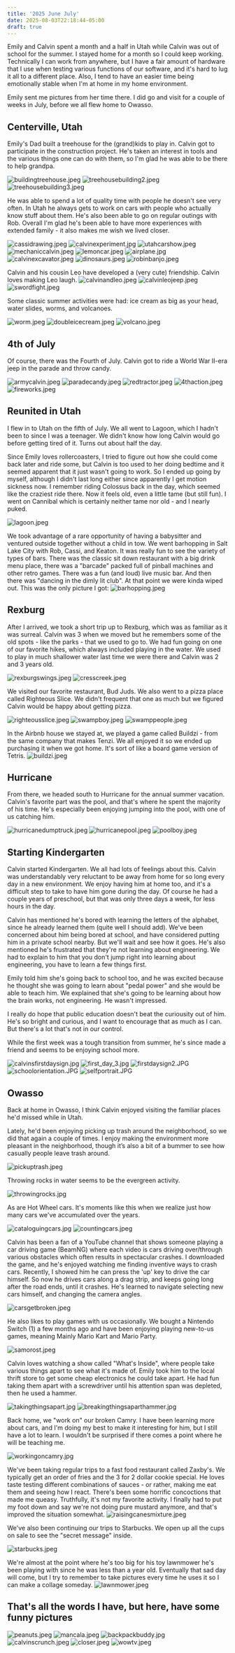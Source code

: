 ```yaml
---
title: '2025 June July'
date: 2025-08-03T22:18:44-05:00
draft: true
---
```


Emily and Calvin spent a month and a half in Utah while Calvin was out of school for the summer. I stayed home for a month so I could keep working. Technically I can work from anywhere, but I have a fair amount of hardware that I use when testing various functions of our software, and it's hard to lug it all to a different place. Also, I tend to have an easier time being emotionally stable when I'm at home in my home environment.

Emily sent me pictures from her time there. I did go and visit for a couple of weeks in July, before we all flew home to Owasso.

## Centerville, Utah

Emily's Dad built a treehouse for the (grand)kids to play in. Calvin got to participate in the construction project. He's taken an interest in tools and the various things one can do with them, so I'm glad he was able to be there to help grandpa.

![buildingtreehouse.jpeg](buildingtreehouse.jpeg)
![treehousebuilding2.jpeg](treehousebuilding2.jpeg)
![treehousebuilding3.jpeg](treehousebuilding3.jpeg)

He was able to spend a lot of quality time with people he doesn't see very often. In Utah he always gets to work on cars with people who actually know stuff about them. He's also been able to go on regular outings with Rob. Overall I'm glad he's been able to have more experiences with extended family - it also makes me wish we lived closer.

![cassidrawing.jpeg](cassidrawing.jpeg)
![calvinexperiment.jpg](calvinexperiment.jpg)
![utahcarshow.jpeg](utahcarshow.jpeg)
![mechaniccalvin.jpeg](mechaniccalvin.jpeg)
![lemoncar.jpeg](lemoncar.jpeg)
![airplane.jpg](airplane.jpg)
![calvinexcavator.jpeg](calvinexcavator.jpeg)
![dinosaurs.jpeg](dinosaurs.jpeg)
![robinbanjo.jpeg](robinbanjo.jpeg)

Calvin and his cousin Leo have developed a (very cute) friendship. Calvin loves making Leo laugh.
![calvinandleo.jpeg](calvinandleo.jpeg)
![calvinleojeep.jpeg](calvinleojeep.jpeg)
![swordfight.jpeg](swordfight.jpeg)


Some classic summer activities were had: ice cream as big as your head, water slides, worms, and volcanoes.

![worm.jpeg](worm.jpeg)
![doubleicecream.jpeg](doubleicecream.jpeg)
![volcano.jpeg](volcano.jpeg)

## 4th of July

Of course, there was the Fourth of July. Calvin got to ride a World War II-era jeep in the parade and throw candy.

![armycalvin.jpeg](armycalvin.jpeg)
![paradecandy.jpeg](paradecandy.jpeg)
![redtractor.jpeg](redtractor.jpeg)
![4thaction.jpeg](4thaction.jpeg)
![fireworks.jpeg](fireworks.jpeg)

## Reunited in Utah

I flew in to Utah on the fifth of July. We all went to Lagoon, which I hadn't been to since I was a teenager. We didn't know how long Calvin would go before getting tired of it. Turns out about half the day. 

Since Emily loves rollercoasters, I tried to figure out how she could come back later and ride some, but Calvin is too used to her doing bedtime and it seemed apparent that it just wasn't going to work. So I ended up going by myself, although I didn't last long either since apparently I get motion sickness now. I remember riding Colossus back in the day, which seemed like the craziest ride there. Now it feels old, even a little tame (but still fun). I went on Cannibal which is certainly neither tame nor old  - and I nearly puked.

![lagoon.jpeg](lagoon.jpeg)

We took advantage of a rare opportunity of having a babysitter and ventured outside together without a child in tow. We went barhopping in Salt Lake City with Rob, Cassi, and Keaton. It was really fun to see the variety of types of bars. There was the classic sit down restaurant with a big drink menu place, there was a "barcade" packed full of pinball machines and other retro games. There was a fun (and loud) live music bar. And then there was "dancing in the dimly lit club". At that point we were kinda wiped out. This was the only picture I got:
![barhopping.jpeg](barhopping.jpeg)

## Rexburg

After I arrived, we took a short trip up to Rexburg, which was as familiar as it was surreal. Calvin was 3 when we moved but he remembers some of the old spots - like the parks - that we used to go to. We had fun going on one of our favorite hikes, which always included playing in the water. We used to play in much shallower water last time we were there and Calvin was 2 and 3 years old.

![rexburgswings.jpeg](rexburgswings.jpeg)
![cresscreek.jpeg](cresscreek.jpeg)

We visited our favorite restaurant, Bud Juds. We also went to a pizza place called Righteous Slice. We didn't frequent that one as much but we figured Calvin would be happy about getting pizza.

![righteousslice.jpeg](righteousslice.jpeg)
![swampboy.jpeg](swampboy.jpeg)
![swamppeople.jpeg](swamppeople.jpeg)

In the Airbnb house we stayed at, we played a game called Buildzi - from the same company that makes Tenzi. We all enjoyed it so we ended up purchasing it when we got home. It's sort of like a board game version of Tetris.
![buildzi.jpeg](buildzi.jpeg)

## Hurricane

From there, we headed south to Hurricane for the annual summer vacation. Calvin's favorite part was the pool, and that's where he spent the majority of his time. He's especially been enjoying jumping into the pool, with one of us catching him.

![hurricanedumptruck.jpeg](hurricanedumptruck.jpeg)
![hurricanepool.jpeg](hurricanepool.jpeg)
![poolboy.jpeg](poolboy.jpeg)

## Starting Kindergarten
Calvin started Kindergarten. We all had lots of feelings about this. Calvin was understandably very reluctant to be away from home for so long every day in a new environment. We enjoy having him at home too, and it's a difficult step to take to have him gone during the day. Of course he had a couple years of preschool, but that was only three days a week, for less hours in the day. 

Calvin has mentioned he's bored with learning the letters of the alphabet, since he already learned them (quite well I should add). We've been concerned about him being bored at school, and have considered putting him in a private school nearby. But we'll wait and see how it goes. He's also mentioned he's frustrated that they're not learning about engineering. We had to explain to him that you don't jump right into learning about engineering, you have to learn a few things first.

Emily told him she's going back to school too, and he was excited because he thought she was going to learn about "pedal power" and she would be able to teach him. We explained that she's going to be learning about how the brain works, not engineering. He wasn't impressed.

I really do hope that public education doesn't beat the curiousity out of him. He's so bright and curious, and I want to encourage that as much as I can. But there's a lot that's not in our control.

While the first week was a tough transition from summer, he's since made a friend and seems to be enjoying school more.

![calvinsfirstdaysign.jpg](calvinsfirstdaysign.jpg)
![first_day_3.jpg](first_day_3.jpg)
![firstdaysign2.JPG](firstdaysign2.JPG)
![schoolorientation.JPG](schoolorientation.JPG)
![selfportrait.JPG](selfportrait.JPG)

## Owasso

Back at home in Owasso, I think Calvin enjoyed visiting the familiar places he'd missed while in Utah. 

Lately, he'd been enjoying picking up trash around the neighborhood, so we did that again a couple of times. I enjoy making the environment more pleasant in the neighborhood, though it’s also a bit of a bummer to see how casually people leave trash around.

![pickuptrash.jpeg](pickuptrash.jpeg)

Throwing rocks in water seems to be the evergreen activity.

![throwingrocks.jpg](throwingrocks.jpg)

As are Hot Wheel cars. It's moments like this when we realize just how many cars we've accumulated over the years. 

![cataloguingcars.jpg](cataloguingcars.jpg)
![countingcars.jpeg](countingcars.jpeg)

Calvin has been a fan of a YouTube channel that shows someone playing a car driving game (BeamNG) where each video is cars driving over/through various obstacles which often results in spectacular crashes. I downloaded the game, and he's enjoyed watching me finding inventive ways to crash cars. Recently, I showed him he can press the 'up' key to drive the car himself. So now he drives cars along a drag strip, and keeps going long after the road ends, until it crashes. He's learned to navigate selecting new cars himself, and changing the camera angles.

![carsgetbroken.jpeg](carsgetbroken.jpeg)

He also likes to play games with us occasionally. We bought a Nintendo Switch (1) a few months ago and have been enjoying playing new-to-us games, meaning Mainly Mario Kart and Mario Party.

![samorost.jpeg](samorost.jpeg)

Calvin loves watching a show called "What's Inside", where people take various things apart to see what it's made of. Emily took him to the local thrift store to get some cheap electronics he could take apart. He had fun taking them apart with a screwdriver until his attention span was depleted, then he used a hammer.

![takingthingsapart.jpg](takingthingsapart.jpg)
![breakingthingsaparthammer.jpg](breakingthingsaparthammer.jpg)

Back home, we "work on" our broken Camry. I have been learning more about cars, and I'm doing my best to make it interesting for him, but I still have a lot to learn. I wouldn't be surprised if there comes a point where he will be teaching me.

![workingoncamry.jpg](workingoncamry.jpg)

We've been taking regular trips to a fast food restaurant called Zaxby's. We typically get an order of fries and the 3 for 2 dollar cookie special. He loves taste testing different combinations of sauces - or rather, making me eat them and seeing how I react. There's been some horrific concoctions that made me queasy. Truthfully, it's not my favorite activity. I finally had to put my foot down and say we're not doing pure mustard anymore, and that's improved the situation somewhat.
![raisingcanesmixture.jpeg](raisingcanesmixture.jpeg)

We've also been continuing our trips to Starbucks. We open up all the cups on sale to see the "secret message" inside.

![starbucks.jpeg](starbucks.jpeg)

We're almost at the point where he's too big for his toy lawnmower he's been playing with since he was less than a year old. Eventually that sad day will come, but I try to remember to take pictures every time he uses it so I can make a collage someday.
![lawnmower.jpeg](lawnmower.jpeg)

## That's all the words I have, but here, have some funny pictures
![peanuts.jpeg](peanuts.jpeg)
![mancala.jpeg](mancala.jpeg)
![backpackbuddy.jpg](backpackbuddy.jpg)
![calvinscrunch.jpeg](calvinscrunch.jpeg)
![closer.jpeg](closer.jpeg)
![wowtv.jpeg](wowtv.jpeg)






































